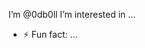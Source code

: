  I’m @0db0ll
 I’m interested in ...

- ⚡ Fun fact: ...

<!---
0db0ll/0db0ll is a ✨ special ✨ repository because its `README.md` (this file) appears on your GitHub profile.
You can click the Preview link to take a look at your changes.
--->
